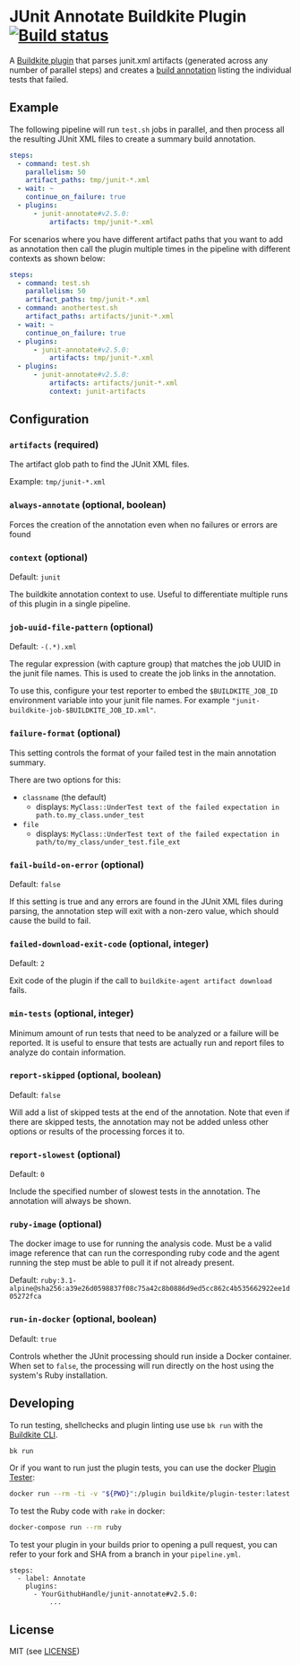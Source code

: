 # JUnit Annotate Buildkite Plugin [![Build status](https://badge.buildkite.com/e57701b1037f2c77d0b3f2e4901559ed2e8f131119cd7806ad.svg?branch=master)](https://buildkite.com/buildkite/plugins-junit-annotate)

A [Buildkite plugin](https://buildkite.com/docs/agent/v3/plugins) that parses junit.xml artifacts (generated across any number of parallel steps) and creates a [build annotation](https://buildkite.com/docs/agent/v3/cli-annotate) listing the individual tests that failed.

## Example

The following pipeline will run `test.sh` jobs in parallel, and then process all the resulting JUnit XML files to create a summary build annotation.

```yml
steps:
  - command: test.sh
    parallelism: 50
    artifact_paths: tmp/junit-*.xml
  - wait: ~
    continue_on_failure: true
  - plugins:
      - junit-annotate#v2.5.0:
          artifacts: tmp/junit-*.xml
```

For scenarios where you have different artifact paths that you want to add as annotation then call the plugin multiple times in the pipeline with different contexts as shown below:

```yml
steps:
  - command: test.sh
    parallelism: 50
    artifact_paths: tmp/junit-*.xml
  - command: anothertest.sh
    artifact_paths: artifacts/junit-*.xml
  - wait: ~
    continue_on_failure: true
  - plugins:
      - junit-annotate#v2.5.0:
          artifacts: tmp/junit-*.xml
  - plugins:
      - junit-annotate#v2.5.0:
          artifacts: artifacts/junit-*.xml
          context: junit-artifacts
```

## Configuration

### `artifacts` (required)

The artifact glob path to find the JUnit XML files.

Example: `tmp/junit-*.xml`

### `always-annotate` (optional, boolean)

Forces the creation of the annotation even when no failures or errors are found

### `context` (optional)

Default: `junit`

The buildkite annotation context to use. Useful to differentiate multiple runs of this plugin in a single pipeline.

### `job-uuid-file-pattern` (optional)

Default: `-(.*).xml`

The regular expression (with capture group) that matches the job UUID in the junit file names. This is used to create the job links in the annotation.

To use this, configure your test reporter to embed the `$BUILDKITE_JOB_ID` environment variable into your junit file names. For example `"junit-buildkite-job-$BUILDKITE_JOB_ID.xml"`.

### `failure-format` (optional)

This setting controls the format of your failed test in the main annotation summary.

There are two options for this:
* `classname` (the default)
  * displays: `MyClass::UnderTest text of the failed expectation in path.to.my_class.under_test`
* `file`
  * displays: `MyClass::UnderTest text of the failed expectation in path/to/my_class/under_test.file_ext`

### `fail-build-on-error` (optional)

Default: `false`

If this setting is true and any errors are found in the JUnit XML files during parsing, the annotation step will exit with a non-zero value, which should cause the build to fail.

### `failed-download-exit-code` (optional, integer)

Default: `2`

Exit code of the plugin if the call to `buildkite-agent artifact download` fails.

### `min-tests` (optional, integer)

Minimum amount of run tests that need to be analyzed or a failure will be reported. It is useful to ensure that tests are actually run and report files to analyze do contain information.

### `report-skipped` (optional, boolean)

Default: `false`

Will add a list of skipped tests at the end of the annotation. Note that even if there are skipped tests, the annotation may not be added unless other options or results of the processing forces it to.

### `report-slowest` (optional)

Default: `0`

Include the specified number of slowest tests in the annotation. The annotation will always be shown.

### `ruby-image` (optional)

The docker image to use for running the analysis code. Must be a valid image reference that can run the corresponding ruby code and the agent running the step must be able to pull it if not already present.

Default: `ruby:3.1-alpine@sha256:a39e26d0598837f08c75a42c8b0886d9ed5cc862c4b535662922ee1d05272fca`

### `run-in-docker` (optional, boolean)

Default: `true`

Controls whether the JUnit processing should run inside a Docker container. When set to `false`, the processing will run directly on the host using the system's Ruby installation.

## Developing

To run testing, shellchecks and plugin linting use use `bk run` with the [Buildkite CLI](https://github.com/buildkite/cli).

```bash
bk run
```

Or if you want to run just the plugin tests, you can use the docker [Plugin Tester](https://github.com/buildkite-plugins/buildkite-plugin-tester):

```bash
docker run --rm -ti -v "${PWD}":/plugin buildkite/plugin-tester:latest
```

To test the Ruby code with `rake` in docker:

```bash
docker-compose run --rm ruby
```

To test your plugin in your builds prior to opening a pull request, you can refer to your fork and SHA from a branch in your `pipeline.yml`.

```
steps:
  - label: Annotate
    plugins:
      - YourGithubHandle/junit-annotate#v2.5.0:
          ...
```

## License

MIT (see [LICENSE](LICENSE))

